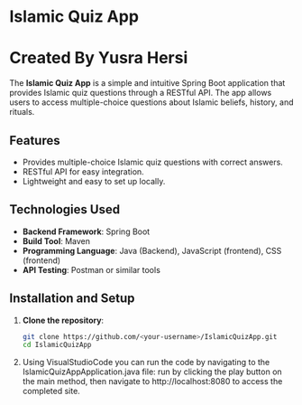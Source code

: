 # Islamic Quiz App
# Created By Yusra Hersi

The **Islamic Quiz App** is a simple and intuitive Spring Boot application that provides Islamic quiz questions through a RESTful API. The app allows users to access multiple-choice questions about Islamic beliefs, history, and rituals.

## Features
- Provides multiple-choice Islamic quiz questions with correct answers.
- RESTful API for easy integration.
- Lightweight and easy to set up locally.

## Technologies Used
- **Backend Framework**: Spring Boot
- **Build Tool**: Maven
- **Programming Language**: Java (Backend), JavaScript (frontend), CSS (frontend)
- **API Testing**: Postman or similar tools

## Installation and Setup
1. **Clone the repository**:
   ```bash
   git clone https://github.com/<your-username>/IslamicQuizApp.git
   cd IslamicQuizApp
2. Using VisualStudioCode you can run the code by navigating to the IslamicQuizAppApplication.java file:
   run by clicking the play button on the main method, then navigate to http://localhost:8080 to access the completed site.
